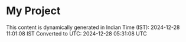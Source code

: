 # My Project

This content is dynamically generated in Indian Time (IST): 2024-12-28 11:01:08 IST
Converted to UTC: 2024-12-28 05:31:08 UTC
